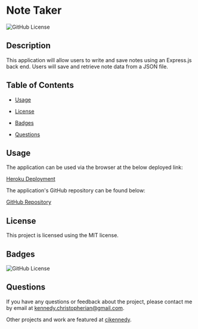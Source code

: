 # Note Taker
  ![GitHub License](https://img.shields.io/badge/license-MIT-yellow.svg)

  ## Description

  This application will allow users to write and save notes using an Express.js back end. Users will save and retrieve note data from a JSON file.

  ## Table of Contents

  * [Usage](#usage)
  
  * [License](#license)

  * [Badges](#badges)

  * [Questions](#questions)

  ## Usage

  The application can be used via the browser at the below deployed link: 

  [Heroku Deployment](https://voyage-mandarine-35766.herokuapp.com/)

  The application's GitHub repository can be found below:

  [GitHub Repository](https://github.com/cikennedy/note-taker)

  ## License

  This project is licensed using the MIT license.

  ## Badges

  ![GitHub License](https://img.shields.io/badge/license-MIT-yellow.svg)

  ## Questions

  If you have any questions or feedback about the project, please contact me by email at [kennedy.christopherian@gmail.com](mailto:kennedy.christopherian@gmail.com). 

  Other projects and work are featured at [cikennedy](https://github.com/cikennedy).

